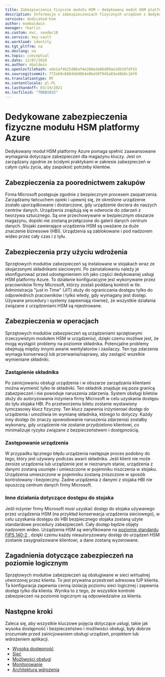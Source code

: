 ```yaml
---
title: Zabezpieczenia fizyczne modułu HSM — dedykowany moduł HSM platformy Azure | Microsoft Docs
description: Informacje o zabezpieczeniach fizycznych urządzeń z dedykowanym modułem HSM platformy Azure w centrach danych
services: dedicated-hsm
author: msmbaldwin
manager: rkarlin
ms.custom: mvc, seodec18
ms.service: key-vault
ms.workload: identity
ms.tgt_pltfrm: na
ms.devlang: na
ms.topic: conceptual
ms.date: 12/07/2018
ms.author: mbaldwin
ms.openlocfilehash: ede1af4625d06af4e280eda86d09ae1db3dfdfd1
ms.sourcegitcommit: 772eb9c6684dd4864e0ba507945a83e48b8c16f0
ms.translationtype: MT
ms.contentlocale: pl-PL
ms.lasthandoff: 03/19/2021
ms.locfileid: "70881032"
---
```

# <a name="azure-dedicated-hsm-physical-security"></a>Dedykowane zabezpieczenia fizyczne modułu HSM platformy Azure

Dedykowany moduł HSM platformy Azure pomaga spełnić zaawansowane wymagania dotyczące zabezpieczeń dla magazynu kluczy. Jest on zarządzany zgodnie ze ścisłymi praktykami w zakresie zabezpieczeń w całym cyklu życia, aby zaspokoić potrzeby klientów.

## <a name="security-through-procurement"></a>Zabezpieczenia za poorednictwem zakupów

Firma Microsoft postępuje zgodnie z bezpiecznym procesem zaopatrzenia. Zarządzamy łańcuchem opieki i upewnij się, że określone urządzenie zostało uporządkowane i dostarczone, gdy urządzenie dociera do naszych centrów danych. Urządzenia znajdują się w odwrocie do zdarzeń z tworzywa sztucznego. Są one przechowywane w bezpiecznym obszarze magazynu, dopóki nie zostaną przełączone do galerii danych centrum danych.  Stojaki zawierające urządzenia HSM są uważane za duże znaczenie biznesowe (HBI). Urządzenia są zablokowane i pod nadzorem wideo przez cały czas i z tyłu.

## <a name="security-through-deployment"></a>Zabezpieczenia przy użyciu wdrożenia

Sprzętowych modułów zabezpieczeń są instalowane w stojakach wraz ze skojarzonymi składnikami sieciowymi. Po zainstalowaniu należy je skonfigurować przed udostępnieniem ich jako części dedykowanej usługi HSM platformy Azure. To działanie konfiguracyjne jest wykonywane przez pracowników firmy Microsoft, którzy zostali poddaną kontroli w tle. Administracja "just in Time" (JIT) służy do ograniczania dostępu tylko do odpowiednich pracowników i tylko wtedy, gdy wymagany jest dostęp. Używane procedury i systemy zapewniają również, że wszystkie działania związane z urządzeniami HSM są rejestrowane.

## <a name="security-in-operations"></a>Zabezpieczenia w operacjach

Sprzętowych modułów zabezpieczeń są urządzeniami sprzętowymi (rzeczywistym modułem HSM w urządzeniu), dzięki czemu możliwe jest, że mogą wystąpić problemy na poziomie składnika. Potencjalne problemy obejmują między innymi awarie wentylatorów i zasilaczy. Ten typ zdarzenia wymaga konserwacji lub przerwania/naprawy, aby zastąpić wszelkie wymieniane składniki.

### <a name="component-replacement"></a>Zastąpienie składnika

Po zainicjowaniu obsługi urządzenia i w obszarze zarządzania klientami można wymienić tylko te składniki. Ten składnik znajduje się poza granicą zabezpieczeń i nie powoduje naruszenia zdarzenia. System obsługi biletów służy do autoryzowania inżyniera firmy Microsoft w celu uzyskania dostępu do tyłu stojaka HBI. Po przetworzeniu biletu zostanie wystawiony tymczasowy klucz fizyczny. Ten klucz zapewnia inżynierowi dostęp do urządzenia i umożliwia im wymianę składnika, którego to dotyczy. Każdy inny dostęp (to znaczy spowodowanie naruszenia zdarzenia) zostałby wykonany, gdy urządzenie nie zostanie przydzielono klientowi, co minimalizuje ryzyko związane z bezpieczeństwem i dostępnością.  

### <a name="device-replacement"></a>Zastępowanie urządzenia

W przypadku łącznego błędu urządzenia następuje proces podobny do tego, który jest używany podczas awarii składnika. Jeśli klient nie może zeroize urządzenia lub urządzenie jest w nieznanym stanie, urządzenia z danymi zostaną usunięte i umieszczone w pojemniku niszczenia w stojaku. Urządzenia umieszczone w pojemniku zostaną zniszczone w sposób kontrolowany i bezpieczny. Żadne urządzenia z danymi z stojaka HBI nie opuszczą centrum danych firmy Microsoft.

### <a name="other-rack-access-activities"></a>Inne działania dotyczące dostępu do stojaka

Jeśli inżynier firmy Microsoft musi uzyskać dostęp do stojaka używanego przez urządzenia HSM (na przykład konserwacja urządzenia sieciowego), w celu uzyskania dostępu do HBI bezpiecznego stojaka zostaną użyte standardowe procedury zabezpieczeń. Cały dostęp będzie objęty nadzorem wideo. Urządzenia HSM są weryfikowane na [poziomie standardu FIPS 140-2](https://nvlpubs.nist.gov/nistpubs/FIPS/NIST.FIPS.140-2.pdf) , dzięki czemu każdy nieautoryzowany dostęp do urządzeń HSM zostanie zasygnalizowane klientowi, a dane zostaną wyzerowane.

## <a name="logical-level-security-considerations"></a>Zagadnienia dotyczące zabezpieczeń na poziomie logicznym

Sprzętowych modułów zabezpieczeń są obsługiwane w sieci wirtualnej utworzonej przez klienta. To jest prywatna przestrzeń adresowa IUP klienta.  Ta konfiguracja zapewnia cenną izolację poziomu sieci logicznej i zapewnia dostęp tylko dla klienta. Wynika to z tego, że wszystkie kontrole zabezpieczeń na poziomie logicznym są odpowiedzialne za klienta.

## <a name="next-steps"></a>Następne kroki

Zaleca się, aby wszystkie kluczowe pojęcia dotyczące usługi, takie jak wysoka dostępność i bezpieczeństwo i możliwości obsługi, były dobrze zrozumiałe przed zainicjowaniem obsługi urządzeń, projektem lub wdrożeniem aplikacji.

* [Wysoka dostępność](high-availability.md)
* [Sieć](networking.md)
* [Możliwości obsługi](supportability.md)
* [Monitorowanie](monitoring.md)
* [Architektura wdrożenia](deployment-architecture.md)